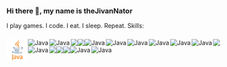 ### Hi there 👋, my name is theJivanNator



I play games.
I code.
I eat.
I sleep.
Repeat.
Skills:
###
<img align="left" alt="Java" width="50px" src="https://raw.githubusercontent.com/github/explore/80688e429a7d4ef2fca1e82350fe8e3517d3494d/topics/java/java.png" />
<img align="left" alt="Java" width="50px" src="https://img.icons8.com/color/50/000000/c-programming.png" />
<img align="left" alt="Java" width="50px" src="https://img.icons8.com/color/48/000000/c-plus-plus-logo.png" />
<img  align="left"src="https://img.icons8.com/ios-filled/50/000000/c-sharp-logo.png"/>
<img align="left" src="https://img.icons8.com/color/48/000000/delphi-ide.png"/>
<img align="left" alt="Java" width="50px" src="https://cdn3.iconfinder.com/data/icons/logos-and-brands-adobe/512/267_Python-512.png" />
<img align="left" alt="Java" width="50px" src="https://www.tableau.com/sites/default/files/solutions/thumbnails/sql-server.png" />
<img align="left" alt="Java" width="50px" src="https://upload.wikimedia.org/wikipedia/commons/thumb/6/61/HTML5_logo_and_wordmark.svg/1200px-HTML5_logo_and_wordmark.svg.png" /><img align="left" alt="Java" width="50px" src="https://cdn4.iconfinder.com/data/icons/flat-brand-logo-2/512/css3-512.png" />
<img align="left" alt="Java" width="50px" src="https://ucarecdn.com/f0916324-ddb8-4a65-8b54-9b52eb68ad08/" />
<img align="left" alt="Java" width="50px" src="https://img.icons8.com/fluency/48/000000/android-studio--v3.png" />
<img align="left" src="https://img.icons8.com/color/48/000000/oracle-logo.png"/>
<img align="left" alt="Java" width="50px" src="https://encrypted-tbn0.gstatic.com/images?q=tbn:ANd9GcQSKA0AApMTjYFjH3ufQjXgaLDGK5bEFewxqZVZpF-sV5jHMPVVz6_7wBQjLbhw4_miXUw&usqp=CAU" />
<img  align="left" src="https://img.icons8.com/officel/80/000000/react.png"/>
<img align="left" src="https://img.icons8.com/color/48/000000/angularjs.png"/>
<img align="left" src="https://img.icons8.com/color/48/000000/firebase.png"/>
<img align="left" alt="Java" width="50px" src="https://www.freeiconspng.com/thumbs/fl-studio-icon/fruity-loops-studio-icon-32.jpg" />
<img align="left" alt="Java" width="50px" src="https://encrypted-tbn0.gstatic.com/images?q=tbn:ANd9GcRPicvHt5mwScDQ6VTjFR-a4lHlE8LQt2UCC3g2OS9fYJZismCsBZuSIDdTwVO-AL_bI9A&usqp=CAU" />















